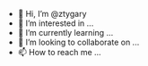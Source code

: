 - 👋 Hi, I’m @ztygary
- 👀 I’m interested in ...
- 🌱 I’m currently learning ...
- 💞️ I’m looking to collaborate on ...
- 📫 How to reach me ...

<!---
ztygary/ztygary is a ✨ special ✨ repository because its `README.md` (this file) appears on your GitHub profile.
You can click the Preview link to take a look at your changes.
--->
